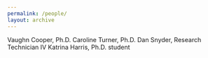 ```yaml
---
permalink: /people/
layout: archive
---
```

Vaughn Cooper, Ph.D.
Caroline Turner, Ph.D.
Dan Snyder, Research Technician IV
Katrina Harris, Ph.D. student
